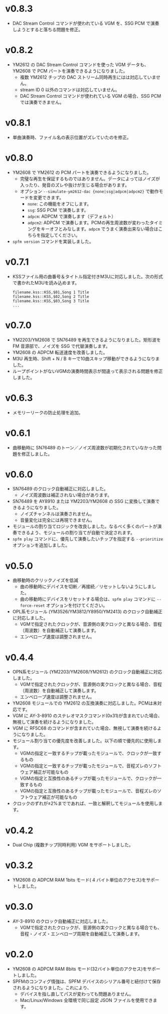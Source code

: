# v0.8.3
- DAC Stream Control コマンドが使われている VGM を、SSG PCM で演奏しようとすると落ちる問題を修正。

# v0.8.2
- YM2612 の DAC Stream Control コマンドを使った VGM データも、YM2608 で PCM パートを演奏できるようになりました。
  - 複数 YM2612 チップの DAC ストリーム同時再生にはは対応していません。
  - stream ID 0 以外のコマンドは対応していません。 
  - DAC Stream Control コマンドが使われている VGM の場合、SSG PCM では演奏できません。

# v0.8.1
- 単曲演奏時、ファイル名の表示位置がズレていたのを修正。

# v0.8.0
- YM2608 で YM2612 の PCM パートを演奏できるようになりました。
  - 完璧な再生を保証するものではありません。データによってはノイズが入ったり、発音のズレや抜けが生じる場合があります。
  - オプション `--simulate-ym2612-dac {none|ssg|adpcm|adpcm2}` で動作モードを変更できます。
    - `none`: この機能をオフにします。
    - `ssg`: SSG PCM で演奏します。
    - `adpcm`: ADPCM で演奏します（デフォルト）
    - `adpcm2`: ADPCM で演奏します。PCMの再生周波数が変わったタイミングをキーオフとみなします。`adpcm` でうまく演奏出来ない場合はこちらを指定してください。
- `spfm version` コマンドを実装しました。

# v0.7.1
- KSSファイル用の曲番号＆タイトル指定付きM3Uに対応しました。次の形式で書かれたM3Uを読み込めます。

  ```
  filename.kss::KSS,$01,Song 1 Title
  filename.kss::KSS,$02,Song 2 Title
  filename.kss::KSS,$03,Song 3 Title
  ...
  ```

# v0.7.0
- YM2203/YM2608 で SN76489 を再生できるようになりました。矩形波を FM 音源部で、ノイズを SSG で代替演奏します。
- YM2608 の ADPCM 転送速度を改善しました。
- M3U 再生時、Shift + N / B キーで10曲スキップ移動ができるようになりました。
- ループポイントがないVGMの演奏時間表示が間違って表示される問題を修正しました。

# v0.6.3
- メモリーリークの防止処理を追加。

# v0.6.1
- 曲移動時に SN76489 のトーン／ノイズ周波数が初期化されていなかった問題を修正しました。

# v0.6.0
- SN76489 のクロック自動補正に対応しました。
  - ノイズ周波数は補正されない場合があります。
- SN76489 を AY8910 または YM2203/YM2608 の SSG に変換して演奏できるようになりました。
  - ノイズチャンネルは演奏されません。
  - 音量変化は完全には再現できません。
- モジュールの割り当てロジックを改良しました。なるべく多くのパートが演奏できるよう、モジュールの割り当てが自動で決定されます。
- `spfm play` コマンドに、優先して演奏したいチップを指定する `--prioritize` オプションを追加しました。

# v0.5.0
- 曲移動時のクリックノイズを低減
  - 曲の移動時にデバイスを切断／再接続／リセットしないようにしました。
  - 曲の移動時にデバイスをリセットする場合は、`spfm play` コマンドに `--force-reset` オプションを付けてください。
- OPL系モジュール (YM3526/YM3812/Y8950/YM2413) のクロック自動補正に対応しました。
  - VGMで指定されたクロックが、音源側の実クロックと異なる場合、音程（周波数）を自動補正して演奏します。
  - エンベロープ速度は調整されません。
 
# v0.4.4
- OPN系モジュール (YM2203/YM2608/YM2612) のクロック自動補正に対応しました。
  - VGMで指定されたクロックが、音源側の実クロックと異なる場合、音程（周波数）を自動補正して演奏します。
  - エンベロープ速度は調整されません。
- YM2608 モジュールでの YM2612 の互換演奏に対応しました。PCMは未対応です。
- VGM に AY-3-8910 のステレオマスクコマンド(0x31)が含まれていた場合、無視して演奏を続けるようになりました。
- VGM に RF5C68 のコマンドが含まれていた場合、無視して演奏を続けるようになりました。
- モジュール割り当ての優先度を改善しました。以下の順で優先的に使用します。
  - VGMの指定と一致するチップが載ったモジュールで、クロックが一致するもの
  - VGMの指定と一致するチップが載ったモジュールで、音程ズレのソフトウェア補正が可能なもの
  - VGMの指定と互換性のあるチップが載ったモジュールで、クロックが一致するもの
  - VGMの指定と互換性のあるチップが載ったモジュールで、音程ズレのソフトウェア補正が可能なもの
- クロックのずれが±2%までであれば、一致と解釈してモジュールを使用します。

# v0.4.2
- Dual Chip (複数チップ同時利用) VGM をサポートしました。

# v0.3.2
- YM2608 の ADPCM RAM 1bits モード( 4 バイト単位のアクセス)をサポートしました。

# v0.3.0
- AY-3-8910 のクロック自動補正に対応しました。
  - VGMで指定されたクロックが、音源側の実クロックと異なる場合でも、音程・ノイズ・エンベロープ周期を自動補正して演奏します。

# v0.2.0
- YM2608 の ADPCM RAM 8bits モード(32バイト単位のアクセス)をサポートしました。
- SPFMのコンフィグ情強は、SPFM デバイスのシリアル番号と紐付けて保存されるようになりました。これにより、
  - デバイスを指し直してパスが変わっても問題ありません。
  - Mac/Linux/Windows 全環境で同じ設定 JSON ファイルを使用できます。
